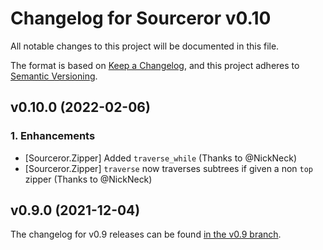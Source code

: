 # Changelog for Sourceror v0.10

All notable changes to this project will be documented in this file.

The format is based on [Keep a Changelog](https://keepachangelog.com/en/1.0.0/),
and this project adheres to [Semantic Versioning](https://semver.org/spec/v2.0.0.html).

## v0.10.0 (2022-02-06)

### 1. Enhancements

- [Sourceror.Zipper] Added `traverse_while` (Thanks to @NickNeck)
- [Sourceror.Zipper] `traverse` now traverses subtrees if given a non `top`
  zipper (Thanks to @NickNeck)

## v0.9.0 (2021-12-04)

The changelog for v0.9 releases can be found [in the v0.9
branch](https://github.com/doorgan/sourceror/blob/v0.9/CHANGELOG.md).
